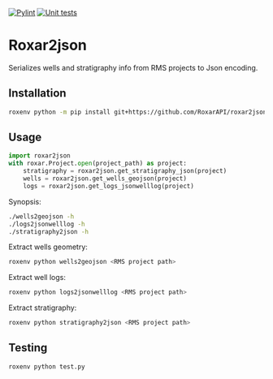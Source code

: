 [![Pylint](https://github.com/RoxarAPI/roxar2json/workflows/Pylint/badge.svg)](https://github.com/RoxarAPI/roxar2json/actions/workflows/pylint.yml)
[![Unit tests](https://github.com/RoxarAPI/roxar2json/workflows/Python%20unit%20tests/badge.svg)](https://github.com/RoxarAPI/roxar2json/actions/workflows/python-app.yml)

# Roxar2json
Serializes wells and stratigraphy info from RMS projects to Json encoding.

## Installation
```sh
roxenv python -m pip install git+https://github.com/RoxarAPI/roxar2json#egg=roxar2json
```

## Usage

```python
import roxar2json
with roxar.Project.open(project_path) as project:
    stratigraphy = roxar2json.get_stratigraphy_json(project)
    wells = roxar2json.get_wells_geojson(project)
    logs = roxar2json.get_logs_jsonwelllog(project)
```

Synopsis:
```sh
./wells2geojson -h
./logs2jsonwelllog -h
./stratigraphy2json -h
```

Extract wells geometry:
```sh
roxenv python wells2geojson <RMS project path>
```

Extract well logs:
```sh
roxenv python logs2jsonwelllog <RMS project path>
```

Extract stratigraphy:
```sh
roxenv python stratigraphy2json <RMS project path>
```

## Testing
```python
roxenv python test.py
```
